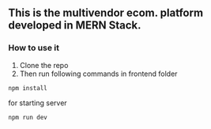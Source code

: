 This is the multivendor ecom. platform developed in MERN Stack.
---
### How to use it
1. Clone the repo
2. Then run following commands in frontend folder
```
npm install
```
for starting server
```
npm run dev
```
